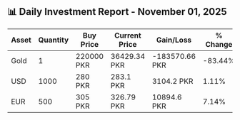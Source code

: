 ## 📊 Daily Investment Report - November 01, 2025

| Asset | Quantity | Buy Price | Current Price | Gain/Loss | % Change |
|-------|----------|-----------|----------------|------------|----------|
| Gold | 1 | 220000 PKR | 36429.34 PKR | -183570.66 PKR | -83.44% |
| USD | 1000 | 280 PKR | 283.1 PKR | 3104.2 PKR | 1.11% |
| EUR | 500 | 305 PKR | 326.79 PKR | 10894.6 PKR | 7.14% |
